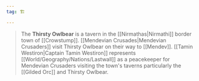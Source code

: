 ```yaml
---
tag: 🏗️

---
```

> The **Thirsty Owlbear** is a tavern in the [[Nirmathas|Nirmathi]] border town of [[Crowstump]]. [[Mendevian Crusades|Mendevian Crusaders]] visit Thirsty Owlbear on their way to [[Mendev]]. [[Tamin Westiron|Captain Tamin Westiron]] represents [[World/Geography/Nations/Lastwall]] as a peacekeeper for Mendevian Crusaders visiting the town's taverns particularly the [[Gilded Orc]] and Thirsty Owlbear.








